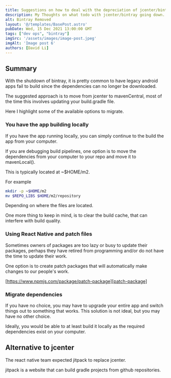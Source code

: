 ```yaml
---
title: Suggestions on how to deal with the depreciation of jcenter/bintray
description: My Thoughts on what todo with jcenter/bintray going down.
alt: Bintray Removed
layout: '@/templates/BasePost.astro'
pubDate: Wed, 15 Dec 2021 13:00:00 GMT
tags: ["dev ops", "bintray"]
imgSrc: '/assets/images/image-post.jpeg'
imgAlt: 'Image post 6'
authors: [David Li]
---
```


## Summary

With the shutdown of bintray, it is pretty common to have legacy android apps fail to build since the dependencies can no longer be downloaded.

The suggested approach is to move from jcenter to mavenCentral, most of the time this involves updating your build.gradle file.

Here I highlight some of the available options to migrate.

### You have the app building locally

If you have the app running locally, you can simply continue to the build the app from your computer.

If you are debugging build pipelines, one option is to move the dependencies from your computer to your repo and move it to mavenLocal().

This is typically located at ~$HOME/m2.

For example

```bash
mkdir -p ~$HOME/m2
mv $REPO_LIBS $HOME/m2/repository
```

Depending on where the files are located.

One more thing to keep in mind, is to clear the build cache, that can interfere with build quality.

### Using React Native and patch files

Sometimes owners of packages are too lazy or busy to update their packages, perhaps they have retired from programming and/or do not have the time to update their work.

One option is to create patch packages that will automatically make changes to our people's work.

[https://www.npmjs.com/package/patch-package][patch-package]

### Migrate dependencies

If you have no choice, you may have to upgrade your entire app and switch things out to something that works. This solution is not ideal, but you may have no other choice.

Ideally, you would be able to at least build it locally as the required dependencies exist on your computer.

## Alternative to jcenter

The react native team expected jitpack to replace jcenter.

jitpack is a website that can build gradle projects from github repositories.